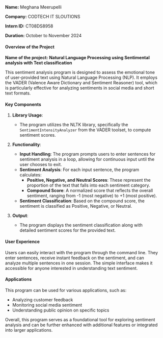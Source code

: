 **Name:** Meghana Meerupelli

**Company:** CODTECH IT SLOUTIONS

**Intern ID:** CT08DS8958

**Duration:** October to November 2024

#### Overview of the Project

**Name of the project:** 
**Natural Language Processing using Sentimental analysis with Text classification**


This sentiment analysis program is designed to assess the emotional tone of user-provided text using Natural Language Processing (NLP). It employs the VADER (Valence Aware Dictionary and Sentiment Reasoner) tool, which is particularly effective for analyzing sentiments in social media and short text formats.

#### Key Components

1. **Library Usage**:
   - The program utilizes the NLTK library, specifically the `SentimentIntensityAnalyzer` from the VADER toolset, to compute sentiment scores.

2. **Functionality**:
   - **Input Handling**: The program prompts users to enter sentences for sentiment analysis in a loop, allowing for continuous input until the user chooses to exit.
   - **Sentiment Analysis**: For each input sentence, the program calculates:
     - **Positive, Negative, and Neutral Scores**: These represent the proportion of the text that falls into each sentiment category.
     - **Compound Score**: A normalized score that reflects the overall sentiment, ranging from -1 (most negative) to +1 (most positive).
   - **Sentiment Classification**: Based on the compound score, the sentiment is classified as Positive, Negative, or Neutral.

3. **Output**:
   - The program displays the sentiment classification along with detailed sentiment scores for the provided text.

#### User Experience
Users can easily interact with the program through the command line. They enter sentences, receive instant feedback on the sentiment, and can analyze multiple sentences in one session. The simple interface makes it accessible for anyone interested in understanding text sentiment.

#### Applications
This program can be used for various applications, such as:
- Analyzing customer feedback
- Monitoring social media sentiment
- Understanding public opinion on specific topics

Overall, this program serves as a foundational tool for exploring sentiment analysis and can be further enhanced with additional features or integrated into larger applications.
